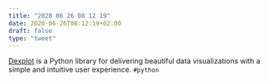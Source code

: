 ```yaml
---
title: "2020 06 26 08 12 19"
date: 2020-06-26T08:12:19+02:00
draft: false
type: "tweet"
---
```


[Dexplot](https://www.dexplo.org/dexplot/) is a Python library for delivering beautiful data visualizations with a simple and intuitive user experience. `#python`
